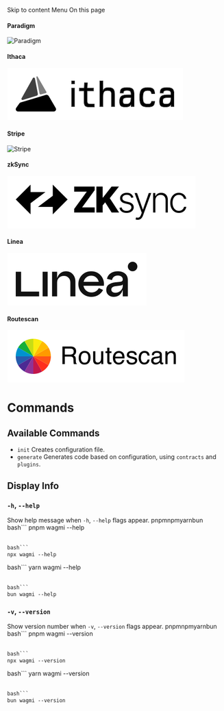 Skip to content 
Menu
On this page
#### Paradigm
![Paradigm](https://raw.githubusercontent.com/wevm/.github/main/content/sponsors/paradigm-light.svg)
#### Ithaca
![Ithaca](https://raw.githubusercontent.com/wevm/.github/main/content/sponsors/ithaca-light.svg)
#### Stripe
![Stripe](https://raw.githubusercontent.com/wevm/.github/main/content/sponsors/stripe-light.svg)
#### zkSync
![zkSync](https://raw.githubusercontent.com/wevm/.github/main/content/sponsors/zksync-light.svg)
#### Linea
![Linea](https://raw.githubusercontent.com/wevm/.github/main/content/sponsors/linea-light.svg)
#### Routescan
![Routescan](https://raw.githubusercontent.com/wevm/.github/main/content/sponsors/routescan-light.svg)
# Commands ​
## Available Commands ​
  * `init` Creates configuration file.
  * `generate` Generates code based on configuration, using `contracts` and `plugins`.


## Display Info ​
### `-h`, `--help` ​
Show help message when `-h`, `--help` flags appear.
pnpmnpmyarnbun
bash```
pnpm wagmi --help
```

bash```
npx wagmi --help
```

bash```
yarn wagmi --help
```

bash```
bun wagmi --help
```

### `-v`, `--version` ​
Show version number when `-v`, `--version` flags appear.
pnpmnpmyarnbun
bash```
pnpm wagmi --version
```

bash```
npx wagmi --version
```

bash```
yarn wagmi --version
```

bash```
bun wagmi --version
```

